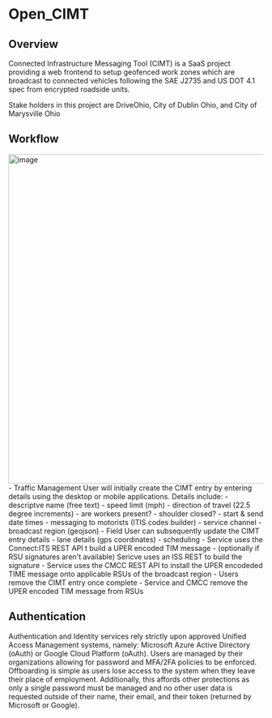 # Open_CIMT
 
## Overview
Connected Infrastructure Messaging Tool (CIMT) is a SaaS project providing a web frontend to setup geofenced work zones which are broadcast to connected vehicles following the SAE J2735 and US DOT 4.1 spec from encrypted roadside units.

Stake holders in this project are DriveOhio, City of Dublin Ohio, and City of Marysville Ohio

## Workflow
<img width="650" alt="image" src="https://user-images.githubusercontent.com/590535/193616836-bac5056e-f99c-4ae6-ab60-1b0779eeb55e.png">
- Traffic Management User will initially create the CIMT entry by entering details using the desktop or mobile applications.  Details include:
  - descriptve name (free text)
  - speed limit (mph)
  - direction of travel (22.5 degree increments)
  - are workers present?
  - shoulder closed?
  - start & send date times
  - messaging to motorists (ITIS codes builder)
  - service channel
  - broadcast region (geojson)
- Field User can subsequently update the CIMT entry details
  - lane details (gps coordinates)
  - scheduling
- Service uses the Connect:ITS REST API t build a UPER encoded TIM message
- (optionally if RSU signatures aren't available) Sericve uses an ISS REST to build the signature
- Service uses the CMCC REST API to install the UPER encodeded TIME message onto applicable RSUs of the broadcast region
- Users remove the CIMT entry once complete
  - Service and CMCC remove the UPER encoded TIM message from RSUs
  
## Authentication
Authentication and Identity services rely strictly upon approved Unified Access Management systems, namely: Microsoft Azure Active Directory (oAuth) or Google Cloud Platform (oAuth). Users are managed by their organizations allowing for password and MFA/2FA policies to be enforced. Offboarding is simple as users lose access to the system when they leave their place of employment. Additionally, this affords other protections as only a single password must be managed and no other user data is requested outside of their name, their email, and their token (returned by Microsoft or Google).
